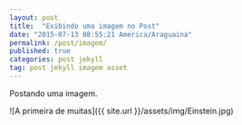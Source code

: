 ```yaml
---
layout: post
title:  "Exibindo uma imagem no Post"
date: "2015-07-13 08:55:21 America/Araguaina"
permalink: /post/imagem/
published: true
categories: post jekyll
tag: post jekyll imagem asset
---
```



Postando uma imagem.

![A primeira de muitas]({{ site.url }}/assets/img/Einstein.jpg)